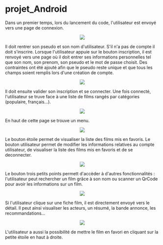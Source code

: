 # projet_Android

Dans un premier temps, lors du lancement du code, l'utilisateur est envoyé vers une page de connexion.
<p align="center"> 
  <img src="https://github.com/AurelieVidal/projet_Android/assets/123561028/8fc49b0a-f915-4680-9dfb-1d37a00b814f" /> 
</p>
Il doit rentrer son pseudo et son nom d'utilisateur.
S'il n'a pas de compte il doit s'inscrire. Lorsque l'utilisateur appuie sur le bouton inscription, il est renvoyé vers une page où il doit entrer ses informations personnelles tel que son nom, son prenom, son pseudo et le mot de passe choisit. Des contraintes ont été ajouté afin que le pseudo reste unique et que tous les champs soient remplis lors d'une création de compte.
<p align="center"> 
  <img src="https://github.com/AurelieVidal/projet_Android/assets/123561028/ba1b8224-d0d8-4428-9cda-2b3b3b6420f2" /> 
</p>
Il doit ensuite valider son inscription et se connecter.
Une fois connecté, l'utilisateur se truve face à une liste de films rangés par catégories (populaire, français...).
<p align="center"> 
  <img src="https://github.com/AurelieVidal/projet_Android/assets/123561028/27c9063b-2474-4d85-9053-061582e7d297" /> 
</p>
En haut de cette page se trouve un menu.
<p align="center"> 
  <img src="https://github.com/AurelieVidal/projet_Android/assets/123561028/a1ab234b-b8f6-4f47-a23d-33252ef5054e" /> 
</p>
Le bouton étoile permet de visualiser la liste des films mis en favoris.
Le bouton utilisateur permet de modifier les informations relatives au compte utilisateur, de visualiser la liste des films mis en favoris et de se deconnecter.
<p align="center"> 
  <img src="https://github.com/AurelieVidal/projet_Android/assets/123561028/939c6fda-7c72-43cd-9800-ed330331f810" /> 
</p>
Le bouton trois petits points permett d'accèder à d'autres fonctionnalités : l'utilisateur peut rechercher un film grâce à son nom ou scanner un QrCode pour avoir les informations sur un film.
<p align="center"> 
  <img src="https://github.com/AurelieVidal/projet_Android/assets/123561028/1557190a-1d83-4497-894f-ad1170951e49" /> 
</p>
Si l'utilisateur clique sur une fiche film, il est directement envoyé vers le détail. Il peut ainsi visualiser les acteurs, un résumé, la bande annonce, les recommandations...
<p align="center"> 
  <img src="https://github.com/AurelieVidal/projet_Android/assets/123561028/c1a81ac6-f8b2-414a-9b36-62c7705dd2af" /> 
</p>
L'utilisateur a aussi la possibilité de mettre le film en favori en cliquant sur la petite étoile en haut à droite.
